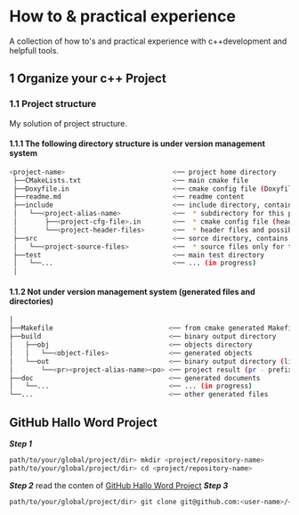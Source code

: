 # How to & practical experience

A collection of how to's and practical experience with c++development and helpfull tools.

## 1 Organize your c++ Project

### 1.1 Project structure

My solution of project structure.

#### 1.1.1 The following directory structure is under version management system

```sh
<project-name>                           <── project home directory  
 ├──CMakeLists.txt                       <── main cmake file  
 ├──Doxyfile.in                          <── cmake config file (Doxyfile input). cmake generates output file named 'Doxyfile'  
 ├──readme.md                            <── readme content  
 ├──include                              <── include directory, contains:  
 │   └──<project-alias-name>             <──  * subdirectory for this project and  
 │       ├──<project-cfg-file>.in        <──  * cmake config file (header input). cmake generates output file named '<project-cfg-file>'. This can also be in subdirectory, main there is one.  
 │       └──<project-header-files>       <──  * header files and possible subdirectories for this project (only for this project!)  
 ├──src                                  <── sorce directory, contains:  
 │   └──<project-source-files>           <──  * source files only for this project! (subdirectories are not necessary)  
 ├──test                                 <── main test directory  
 │   └──...                              <── ... (in progress)  
 │  
 ```
 
 #### 1.1.2 Not under version management system (generated files and directories)
 
 ```sh
 │
 ├──Makefile                             <── from cmake generated Makefile
 ├──build                                <── binary output directory
 │   ├──obj                              <── objects directory
 │   │   └──<object-files>               <── generated objects
 │   └──out                              <── binary output directory (library or executable)
 │       └──<pr><project-alias-name><po> <── project result (pr - prefix, po - postfix)
 ├──doc                                  <── generated documents
 │   └──...                              <── ... (in progress)
 └──...                                  <── other generated files
 ```
  
 ## GitHub Hallo Word Project
 ***Step 1***
  ```sh
 path/to/your/global/project/dir> mkdir <project/repository-name>
 path/to/your/global/project/dir> cd <project/repository-name>
 ```
 ***Step 2***
 read the conten of [GitHub Hallo Word Project][1]
 ***Step 3***
 ```sh
 path/to/your/global/project/dir> git clone git@github.com:<user-name>/<project-name>.git .
 ```
 
 
 [1]: https://guides.github.com/activities/hello-world/
 
 
